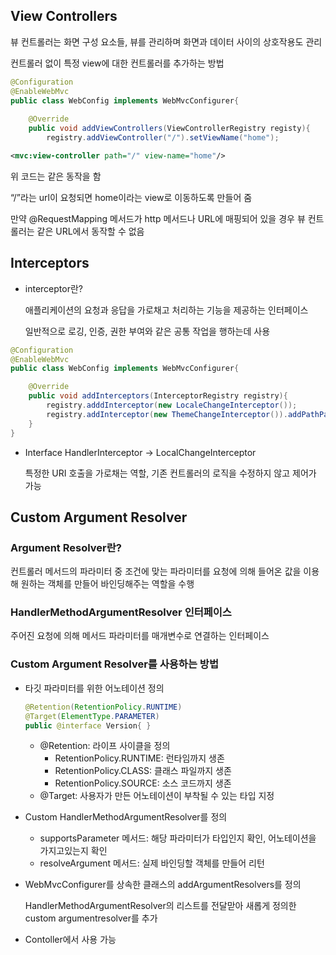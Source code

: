 ## View Controllers

뷰 컨트롤러는 화면 구성 요소들, 뷰를 관리하며 화면과 데이터 사이의 상호작용도 관리

컨트롤러 없이 특정 view에 대한 컨트롤러를 추가하는 방법

```java
@Configuration
@EnableWebMvc
public class WebConfig implements WebMvcConfigurer{
	
	@Override
	public void addViewControllers(ViewControllerRegistry registy){
		registry.addViewController("/").setViewName("home");
```

```xml
<mvc:view-controller path="/" view-name="home"/>
```

위 코드는 같은 동작을 함

“/”라는 url이 요청되면 home이라는 view로 이동하도록 만들어 줌

만약 @RequestMapping 메서드가 http 메서드나 URL에 매핑되어 있을 경우 뷰 컨트롤러는 같은 URL에서 동작할 수 없음

## Interceptors

- interceptor란?

  애플리케이션의 요청과 응답을 가로채고 처리하는 기능을 제공하는 인터페이스

  일반적으로 로깅, 인증, 권한 부여와 같은 공통 작업을 행하는데 사용


```java
@Configuration
@EnableWebMvc
public class WebConfig implements WebMvcConfigurer{

	@Override
	public void addInterceptors(InterceptorRegistry registry){
		registry.adddInterceptor(new LocaleChangeInterceptor());
		registry.addInterceptor(new ThemeChangeInterceptor()).addPathPattern("/**").excludePathPattern("/admin/**");
	}
}
```

- Interface HandlerInterceptor → LocalChangeInterceptor

  특정한 URI 호출을 가로채는 역할, 기존 컨트롤러의 로직을 수정하지 않고 제어가 가능


## Custom Argument Resolver

### Argument Resolver란?

컨트롤러 메서드의 파라미터 중 조건에 맞는 파라미터를 요청에 의해 들어온 값을 이용해 원하는 객체를 만들어 바인딩해주는 역할을 수행

### HandlerMethodArgumentResolver 인터페이스

주어진 요청에 의해 메서드 파라미터를 매개변수로 연결하는 인터페이스

### Custom Argument Resolver를 사용하는 방법

- 타깃 파라미터를 위한 어노테이션 정의

    ```java
    @Retention(RetentionPolicy.RUNTIME)
    @Target(ElementType.PARAMETER)
    public @interface Version{ }
    ```

    - @Retention: 라이프 사이클을 정의
        - RetentionPolicy.RUNTIME: 런타임까지 생존
        - RetentionPolicy.CLASS: 클래스 파일까지 생존
        - RetentionPolicy.SOURCE: 소스 코드까지 생존
    - @Target: 사용자가 만든 어노테이션이 부착될 수 있는 타입 지정
- Custom HandlerMethodArgumentResolver를 정의
    - supportsParameter 메서드: 해당 파라미터가 타입인지 확인, 어노테이션을 가지고있는지 확인
    - resolveArgument 메서드: 실제 바인딩할 객체를 만들어 리턴
- WebMvcConfigurer를 상속한 클래스의 addArgumentResolvers를 정의

  HandlerMethodArgumentResolver의 리스트를 전달맏아 새롭게 정의한 custom argumentresolver를 추가

- Contoller에서 사용 가능